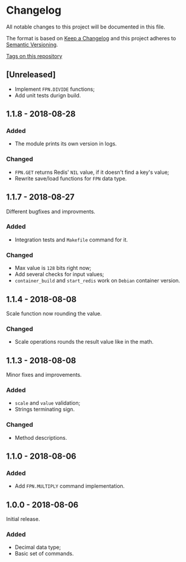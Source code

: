 
# Changelog

All notable changes to this project will be documented in this file.

The format is based on [Keep a Changelog](http://keepachangelog.com/en/1.0.0/)
and this project adheres to [Semantic Versioning](http://semver.org/spec/v2.0.0.html).

[Tags on this repository](https://github.com/infobip/redis-fpn/tags)

## [Unreleased]

- Implement `FPN.DIVIDE` functions;
- Add unit tests durign build.

## **1.1.8** - 2018-08-28

### Added

- The module prints its own version in logs.

### Changed

- `FPN.GET` returns Redis' `NIL` value, if it doesn't find a key's value;
- Rewrite save/load functions for `FPN` data type.

## **1.1.7** - 2018-08-27

Different bugfixes and improvments.

### Added

- Integration tests and `Makefile` command for it.

### Changed

- Max value is `128` bits right now;
- Add several checks for input values;
- `container_build` and `start_redis` work on `Debian` container version.

## **1.1.4** - 2018-08-08

Scale function now rounding the value.

### Changed

- Scale operations rounds the result value like in the math.

## **1.1.3** - 2018-08-08

Minor fixes and improvements.

### Added

- `scale` and `value` validation;
- Strings terminating sign.

### Changed

- Method descriptions.

## **1.1.0** - 2018-08-06

### Added

- Add `FPN.MULTIPLY` command implementation.

## **1.0.0** - 2018-08-06

Initial release.

### Added

- Decimal data type;
- Basic set of commands.
